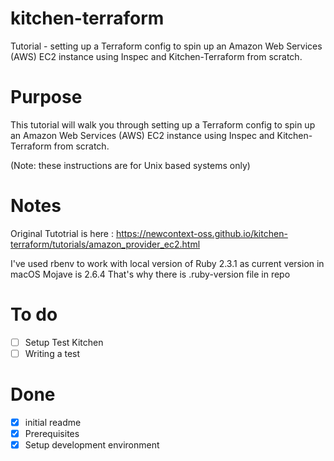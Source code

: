 # kitchen-terraform
Tutorial -  setting up a Terraform config to spin up an Amazon Web Services (AWS) EC2 instance using Inspec and Kitchen-Terraform from scratch.

# Purpose
This tutorial will walk you through setting up a Terraform config to spin up an Amazon Web Services (AWS) EC2 instance using Inspec and Kitchen-Terraform from scratch.

(Note: these instructions are for Unix based systems only)

# Notes

Original Tutotrial is here : https://newcontext-oss.github.io/kitchen-terraform/tutorials/amazon_provider_ec2.html

I've used rbenv to work with local version of Ruby 2.3.1 as current version in macOS Mojave is 2.6.4
That's why there is .ruby-version file in repo

# To do

- [ ] Setup Test Kitchen
- [ ] Writing a test

# Done
- [x] initial readme
- [x] Prerequisites
- [x] Setup development environment
